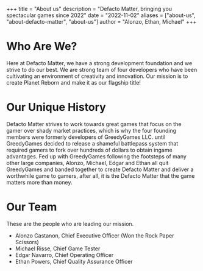 +++
title = "About us"
description = "Defacto Matter, bringing you spectacular games since 2022"
date = "2022-11-02"
aliases = ["about-us", "about-defacto-matter", "about-us"]
author = "Alonzo, Ethan, Michael"
+++

# **Who Are We?**
Here at Defacto Matter, we have a strong development foundation and we strive to do our best.
We are strong team of four developers who have been cultivating an environment of creativity and innovation.
Our mission is to create Planet Reborn and make it as our flagship title!

# **Our Unique History**
Defacto Matter strives to work towards great games that focus on the gamer over shady market practices,
which is why the four founding members were formerly developers of GreedyGames LLC. until GreedyGames
decided to release a shameful battlepass system that required gamers to fork over hundreds of dollars to obtain ingame advantages.
Fed up with GreedyGames following the footsteps of many other large companies, Alonzo, Michael, Edgar and Ethan all quit GreedyGames and banded together to create Defacto Matter and deliver a worthwhile game to gamers, after all, it is the Defacto Matter that the game matters more than money.

# **Our Team**
These are the people who are leading our mission.

* Alonzo Castanon, Chief Executive Officer (Won the Rock Paper Scissors)
* Michael Risse, Chief Game Tester
* Edgar Navarro, Chief Operating Officer
* Ethan Powers, Chief Quality Assurance Officer



